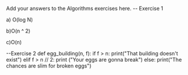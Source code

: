 Add your answers to the Algorithms exercises here.
-- Exercise 1

a) O(log N)

b)O(n ^ 2)

c)O(n)


--Exercise 2
def egg_building(n, f):
    if f > n:
        print("That building doesn't exist")
    elif f > n // 2:
        print ("Your eggs are gonna break")
    else:
        print("The chances are slim for broken eggs")

